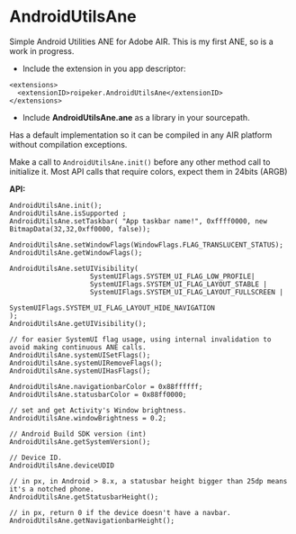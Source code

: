 # AndroidUtilsAne
Simple Android Utilities ANE for Adobe AIR.
This is my first ANE, so is a work in progress.

- Include the extension in you app descriptor:
```
<extensions>
  <extensionID>roipeker.AndroidUtilsAne</extensionID>
</extensions>
```

- Include **AndroidUtilsAne.ane** as a library in your sourcepath.

Has a default implementation so it can be compiled in any AIR platform without compilation exceptions.

Make a call to `AndroidUtilsAne.init()` before any other method call to initialize it.
Most API calls that require colors, expect them in 24bits (ARGB)

**API:**

```
AndroidUtilsAne.init();
AndroidUtilsAne.isSupported ;
AndroidUtilsAne.setTaskbar( "App taskbar name!", 0xffff0000, new BitmapData(32,32,0xff0000, false));

AndroidUtilsAne.setWindowFlags(WindowFlags.FLAG_TRANSLUCENT_STATUS);
AndroidUtilsAne.getWindowFlags();

AndroidUtilsAne.setUIVisibility(
                    SystemUIFlags.SYSTEM_UI_FLAG_LOW_PROFILE|
                    SystemUIFlags.SYSTEM_UI_FLAG_LAYOUT_STABLE |
                    SystemUIFlags.SYSTEM_UI_FLAG_LAYOUT_FULLSCREEN |
                    SystemUIFlags.SYSTEM_UI_FLAG_LAYOUT_HIDE_NAVIGATION
);
AndroidUtilsAne.getUIVisibility();

// for easier SystemUI flag usage, using internal invalidation to avoid making continuous ANE calls.
AndroidUtilsAne.systemUISetFlags();
AndroidUtilsAne.systemUIRemoveFlags();
AndroidUtilsAne.systemUIHasFlags();

AndroidUtilsAne.navigationbarColor = 0x88ffffff;
AndroidUtilsAne.statusbarColor = 0x88ff0000;

// set and get Activity's Window brightness.
AndroidUtilsAne.windowBrightness = 0.2;

// Android Build SDK version (int)
AndroidUtilsAne.getSystemVersion();

// Device ID.
AndroidUtilsAne.deviceUDID

// in px, in Android > 8.x, a statusbar height bigger than 25dp means it's a notched phone.
AndroidUtilsAne.getStatusbarHeight();

// in px, return 0 if the device doesn't have a navbar.
AndroidUtilsAne.getNavigationbarHeight();
```
